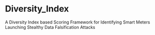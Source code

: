 # Diversity_Index
A Diversity Index based Scoring Framework for Identifying Smart Meters Launching Stealthy Data Falsification Attacks
